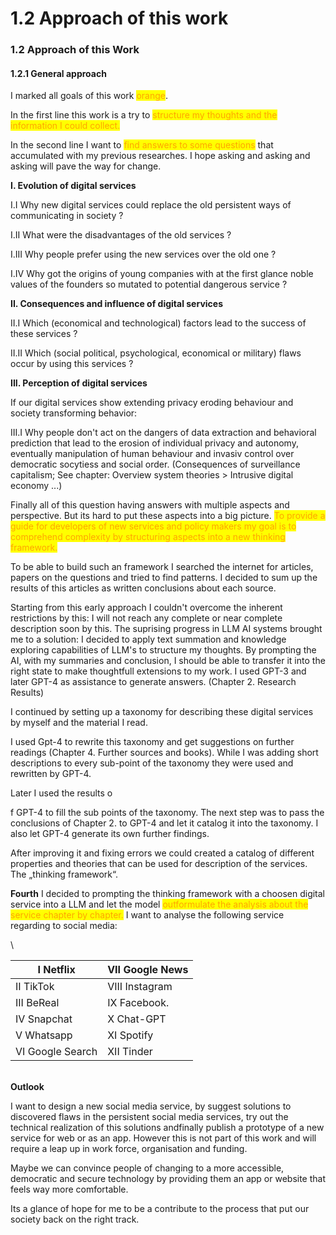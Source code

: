 # 1.2 Approach of this work

### 1.2 Approach of this Work

#### 1.2.1 General approach

I marked all goals of this work <mark style="color:orange;">orange</mark>.

In the first line this work is a try to <mark style="color:orange;">structure my thoughts and the information I could collect.</mark>&#x20;

In the second line I want to <mark style="color:orange;">find answers to some questions</mark> that accumulated with my previous researches. I hope asking and asking and asking will pave the way for change.



**I. Evolution of digital services**

I.I Why new digital services could replace the old persistent ways of communicating in society ?

I.II What were the disadvantages of the old services ?

I.III Why people prefer using the new services  over the old one ?

I.IV Why got the origins of young companies with at the first glance noble values of the founders so mutated to potential dangerous service ?



**II. Consequences and influence of digital services**

II.I Which (economical and technological) factors lead to the success of these services ?

II.II Which (social political, psychological, economical or military) flaws occur by using this services ?



**III. Perception of digital services**

If our digital services show extending privacy eroding behaviour and society transforming behavior:

III.I Why people don't act on the dangers of data extraction and behavioral prediction that lead to the erosion of individual privacy and autonomy, eventually manipulation of human behaviour and invasiv control over democratic socytiess and social order. (Consequences of surveillance capitalism; See chapter: Overview system theories > Intrusive digital economy ...)



Finally all of this question having answers with multiple aspects and perspective. But its hard to put these aspects into a big picture. <mark style="color:orange;">To provide a guide for developers of new services and policy makers my goal is to comprehend complexity by structuring aspects into a new thinking framework.</mark>

To be able to build such an framework I searched the internet for articles, papers on the questions and tried to find patterns. I decided to sum up the results of this articles as written conclusions about each source.&#x20;

Starting from this early approach I couldn't overcome the inherent restrictions by this: I will not reach any complete or near complete description soon by this. The suprising progress in LLM AI systems brought me to a solution: I decided to apply text summation and knowledge exploring capabilities of LLM's to structure my thoughts. By prompting the AI, with my summaries and conclusion, I should be able to transfer it into the right state to make thoughtfull extensions to my work. I used GPT-3 and later GPT-4 as assistance to generate answers. (Chapter 2. Research Results)

I continued by setting up a taxonomy for describing these digital services by myself and the material I read.&#x20;

I used Gpt-4 to rewrite this taxonomy and get suggestions on further readings (Chapter 4. Further sources and books). While I was adding short descriptions to every sub-point of the taxonomy they were used and rewritten by GPT-4.&#x20;

Later I used the results o

f GPT-4 to fill the sub points of the taxonomy. The next step was to pass the conclusions of Chapter 2. to GPT-4 and let it catalog it into the taxonomy. I also let GPT-4 generate its own further findings.

After improving it and fixing errors we could created a catalog of different properties and theories that can be used for description of the services. The „thinking framework“.



**Fourth** I decided to prompting the thinking framework with a choosen digital service into a LLM and let the model <mark style="color:orange;">outformulate the analysis about the service chapter by chapter.</mark> I want to analyse the following service regarding to social media:

\


| I Netflix        | VII Google News |
| ---------------- | --------------- |
| II TikTok        | VIII Instagram  |
| III BeReal       | IX Facebook.    |
| IV Snapchat      | X Chat-GPT      |
| V Whatsapp       | XI Spotify      |
| VI Google Search | XII Tinder      |

\
**Outlook**

I want to design a new social media service, by suggest solutions to discovered flaws in the persistent social media services, try out the technical realization of this solutions andfinally publish a prototype of a new service for web or as an app. However this is not part of this work and will require a leap up in work force, organisation and funding.

Maybe we can convince people of changing to a more accessible, democratic and secure technology by providing them an app or website that feels way more comfortable.

Its a glance of hope for me to be a contribute to the process that put our society back on the right track.
